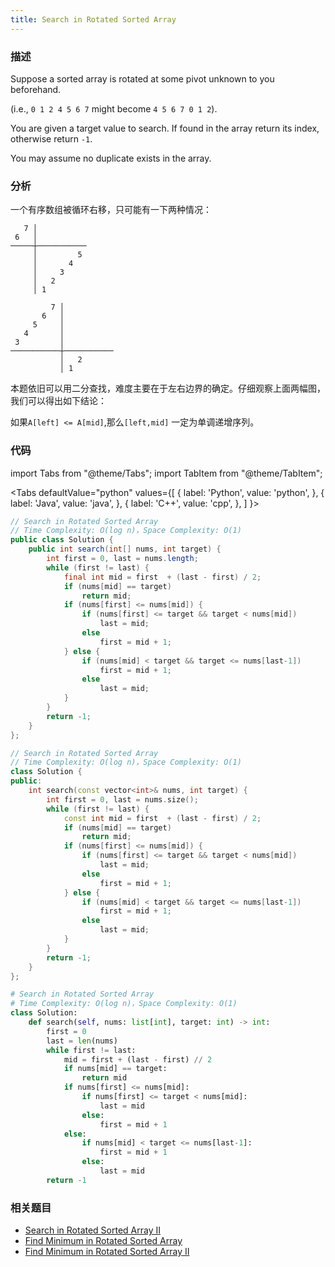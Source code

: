 ```yaml
---
title: Search in Rotated Sorted Array
---
```


### 描述

Suppose a sorted array is rotated at some pivot unknown to you beforehand.

(i.e., `0 1 2 4 5 6 7` might become `4 5 6 7 0 1 2`).

You are given a target value to search. If found in the array return its index, otherwise return `-1`.

You may assume no duplicate exists in the array.

### 分析

一个有序数组被循环右移，只可能有一下两种情况：

```
   7 │
 6   │
─────┼───────────
     │         5
     │       4
     │     3
     │   2
     │ 1
```

```
         7 │
       6   │
     5     │
   4       │
 3         │
───────────┼───────────
           │   2
           │ 1
```

本题依旧可以用二分查找，难度主要在于左右边界的确定。仔细观察上面两幅图，我们可以得出如下结论：

如果`A[left] <= A[mid]`,那么`[left,mid]` 一定为单调递增序列。

### 代码

import Tabs from "@theme/Tabs";
import TabItem from "@theme/TabItem";

<Tabs
defaultValue="python"
values={[
{ label: 'Python', value: 'python', },
{ label: 'Java', value: 'java', },
{ label: 'C++', value: 'cpp', },
]
}>
<TabItem value="java">

```java
// Search in Rotated Sorted Array
// Time Complexity: O(log n)，Space Complexity: O(1)
public class Solution {
    public int search(int[] nums, int target) {
        int first = 0, last = nums.length;
        while (first != last) {
            final int mid = first  + (last - first) / 2;
            if (nums[mid] == target)
                return mid;
            if (nums[first] <= nums[mid]) {
                if (nums[first] <= target && target < nums[mid])
                    last = mid;
                else
                    first = mid + 1;
            } else {
                if (nums[mid] < target && target <= nums[last-1])
                    first = mid + 1;
                else
                    last = mid;
            }
        }
        return -1;
    }
};
```

</TabItem>
<TabItem value="cpp">

```cpp
// Search in Rotated Sorted Array
// Time Complexity: O(log n)，Space Complexity: O(1)
class Solution {
public:
    int search(const vector<int>& nums, int target) {
        int first = 0, last = nums.size();
        while (first != last) {
            const int mid = first  + (last - first) / 2;
            if (nums[mid] == target)
                return mid;
            if (nums[first] <= nums[mid]) {
                if (nums[first] <= target && target < nums[mid])
                    last = mid;
                else
                    first = mid + 1;
            } else {
                if (nums[mid] < target && target <= nums[last-1])
                    first = mid + 1;
                else
                    last = mid;
            }
        }
        return -1;
    }
};
```

</TabItem>

<TabItem value="python">

```python
# Search in Rotated Sorted Array
# Time Complexity: O(log n)，Space Complexity: O(1)
class Solution:
    def search(self, nums: list[int], target: int) -> int:
        first = 0
        last = len(nums)
        while first != last:
            mid = first + (last - first) // 2
            if nums[mid] == target:
                return mid
            if nums[first] <= nums[mid]:
                if nums[first] <= target < nums[mid]:
                    last = mid
                else:
                    first = mid + 1
            else:
                if nums[mid] < target <= nums[last-1]:
                    first = mid + 1
                else:
                    last = mid
        return -1
```

</TabItem>
</Tabs>

### 相关题目

- [Search in Rotated Sorted Array II](search-in-rotated-sorted-array-ii.md)
- [Find Minimum in Rotated Sorted Array](find-minimum-in-rotated-sorted-array.md)
- [Find Minimum in Rotated Sorted Array II](find-minimum-in-rotated-sorted-array-ii.md)
